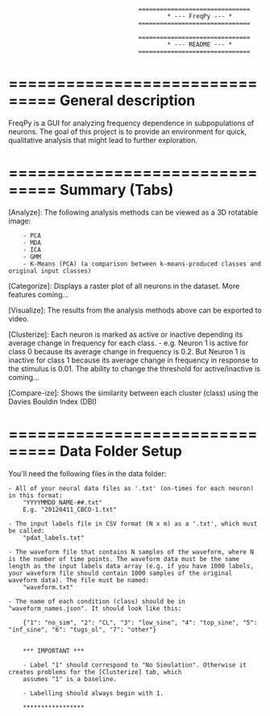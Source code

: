 										===============================
												* --- FreqPy --- *
										===============================

										===============================
												* --- README --- *
										===============================

===============================
General description
===============================

FreqPy is a GUI for analyzing frequency dependence in subpopulations of neurons. The goal of this project is to provide an environment for quick, qualitative analysis that might lead to further exploration.


===============================
Summary (Tabs)
===============================

[Analyze]:
	The following analysis methods can be viewed as a 3D rotatable image:

		- PCA
		- MDA
		- ICA
		- GMM
		- K-Means (PCA) (a comparison between k-means-produced classes and original input classes)

[Categorize]:
	Displays a raster plot of all neurons in the dataset. More features coming...

[Visualize]:
	The results from the analysis methods above can be exported to video.

[Clusterize]:
	Each neuron is marked as active or inactive depending its average change in frequency for each class.
		- e.g. Neuron 1 is active for class 0 because its average change in frequency is 0.2. 
		But Neuron 1 is inactive for class 1 because its average change in frequency in response to the stimulus
		is 0.01. The ability to change the threshold for active/inactive is coming...

[Compare-ize]:
	Shows the similarity between each cluster (class) using the Davies Bouldin Index (DBI)


===============================
Data Folder Setup
===============================

You'll need the following files in the data folder:

	- All of your neural data files as '.txt' (on-times for each neuron) in this format:
		"YYYYMMDD_NAME-##.txt"
		E.g. "20120411_CBCO-1.txt"
	
	- The input labels file in CSV format (N x m) as a '.txt', which must be called:
		"pdat_labels.txt"

	- The waveform file that contains N samples of the waveform, where N is the number of time points. The waveform data must be the same length as the input labels data array (e.g. if you have 1000 labels, your waveform file should contain 1000 samples of the original waveform data). The file must be named:
		"waveform.txt"

	- The name of each condition (class) should be in "waveform_names.json". It should look like this:
		
		{"1": "no_sim", "2": "CL", "3": "low_sine", "4": "top_sine", "5": "inf_sine", "6": "tugs_ol", "7": "other"}
		
		
		*** IMPORTANT ***
		
		- Label "1" should correspond to "No Simulation". Otherwise it creates problems for the [Clusterize] tab, which
		assumes "1" is a baseline.

		- Labelling should always begin with 1.
		
		*****************